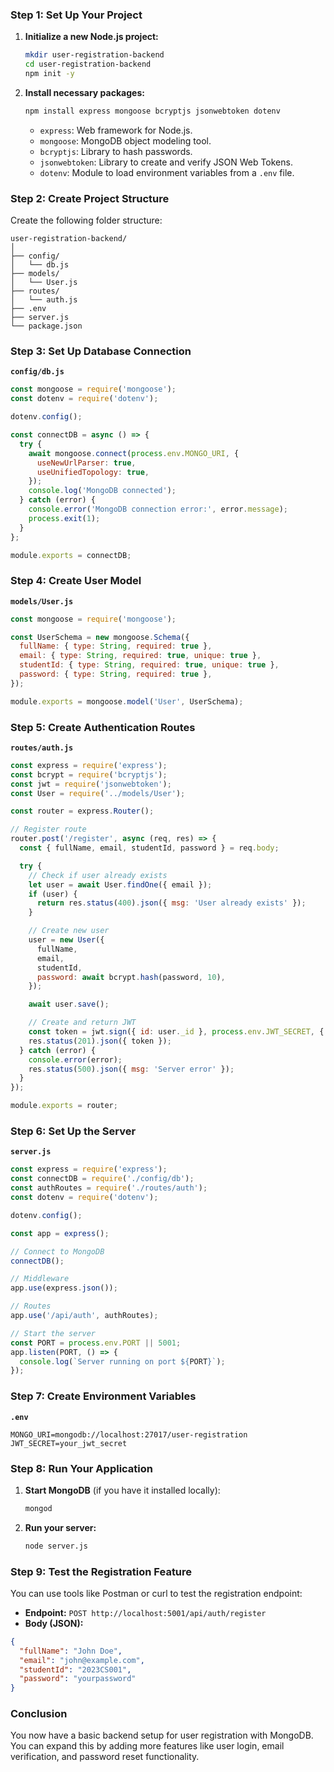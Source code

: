### Step 1: Set Up Your Project

1. **Initialize a new Node.js project:**
   ```bash
   mkdir user-registration-backend
   cd user-registration-backend
   npm init -y
   ```

2. **Install necessary packages:**
   ```bash
   npm install express mongoose bcryptjs jsonwebtoken dotenv
   ```

   - `express`: Web framework for Node.js.
   - `mongoose`: MongoDB object modeling tool.
   - `bcryptjs`: Library to hash passwords.
   - `jsonwebtoken`: Library to create and verify JSON Web Tokens.
   - `dotenv`: Module to load environment variables from a `.env` file.

### Step 2: Create Project Structure

Create the following folder structure:

```
user-registration-backend/
│
├── config/
│   └── db.js
├── models/
│   └── User.js
├── routes/
│   └── auth.js
├── .env
├── server.js
└── package.json
```

### Step 3: Set Up Database Connection

**`config/db.js`**
```javascript
const mongoose = require('mongoose');
const dotenv = require('dotenv');

dotenv.config();

const connectDB = async () => {
  try {
    await mongoose.connect(process.env.MONGO_URI, {
      useNewUrlParser: true,
      useUnifiedTopology: true,
    });
    console.log('MongoDB connected');
  } catch (error) {
    console.error('MongoDB connection error:', error.message);
    process.exit(1);
  }
};

module.exports = connectDB;
```

### Step 4: Create User Model

**`models/User.js`**
```javascript
const mongoose = require('mongoose');

const UserSchema = new mongoose.Schema({
  fullName: { type: String, required: true },
  email: { type: String, required: true, unique: true },
  studentId: { type: String, required: true, unique: true },
  password: { type: String, required: true },
});

module.exports = mongoose.model('User', UserSchema);
```

### Step 5: Create Authentication Routes

**`routes/auth.js`**
```javascript
const express = require('express');
const bcrypt = require('bcryptjs');
const jwt = require('jsonwebtoken');
const User = require('../models/User');

const router = express.Router();

// Register route
router.post('/register', async (req, res) => {
  const { fullName, email, studentId, password } = req.body;

  try {
    // Check if user already exists
    let user = await User.findOne({ email });
    if (user) {
      return res.status(400).json({ msg: 'User already exists' });
    }

    // Create new user
    user = new User({
      fullName,
      email,
      studentId,
      password: await bcrypt.hash(password, 10),
    });

    await user.save();

    // Create and return JWT
    const token = jwt.sign({ id: user._id }, process.env.JWT_SECRET, { expiresIn: '1h' });
    res.status(201).json({ token });
  } catch (error) {
    console.error(error);
    res.status(500).json({ msg: 'Server error' });
  }
});

module.exports = router;
```

### Step 6: Set Up the Server

**`server.js`**
```javascript
const express = require('express');
const connectDB = require('./config/db');
const authRoutes = require('./routes/auth');
const dotenv = require('dotenv');

dotenv.config();

const app = express();

// Connect to MongoDB
connectDB();

// Middleware
app.use(express.json());

// Routes
app.use('/api/auth', authRoutes);

// Start the server
const PORT = process.env.PORT || 5001;
app.listen(PORT, () => {
  console.log(`Server running on port ${PORT}`);
});
```

### Step 7: Create Environment Variables

**`.env`**
```
MONGO_URI=mongodb://localhost:27017/user-registration
JWT_SECRET=your_jwt_secret
```

### Step 8: Run Your Application

1. **Start MongoDB** (if you have it installed locally):
   ```bash
   mongod
   ```

2. **Run your server:**
   ```bash
   node server.js
   ```

### Step 9: Test the Registration Feature

You can use tools like Postman or curl to test the registration endpoint:

- **Endpoint:** `POST http://localhost:5001/api/auth/register`
- **Body (JSON):**
```json
{
  "fullName": "John Doe",
  "email": "john@example.com",
  "studentId": "2023CS001",
  "password": "yourpassword"
}
```

### Conclusion

You now have a basic backend setup for user registration with MongoDB. You can expand this by adding more features like user login, email verification, and password reset functionality.
